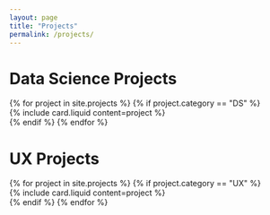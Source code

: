 ```yaml
---
layout: page
title: "Projects"
permalink: /projects/
---
```


# Data Science Projects
<div class="row">
  {% for project in site.projects %}
    {% if project.category == "DS" %}
      <div class="col-md-4">
        {% include card.liquid content=project %}
      </div>
    {% endif %}
  {% endfor %}
</div>

# UX Projects
<div class="row">
  {% for project in site.projects %}
    {% if project.category == "UX" %}
      <div class="col-md-4">
        {% include card.liquid content=project %}
      </div>
    {% endif %}
  {% endfor %}
</div>
